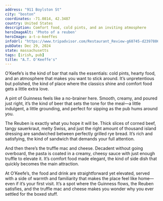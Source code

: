 ```yaml
---
address: "911 Boylston St"
city: "boston"
coordinates: -71.0814, 42.3487
country: United States
description: Comfort food, cold pints, and an inviting atmosphere 
heroImageAlt: 'Photo of a reuben'
heroImage: a-t-o-keeffes
infoUrl: "https://www.tripadvisor.com/Restaurant_Review-g60745-d23978066-Reviews-A_t_O_keeffe_s-Boston_Massachusetts.html"
pubDate: Dec 29, 2024 
state: massachusetts
tags: [irish, pub]
title: "A.T. O'Keeffe's"
---
```


O’Keefe’s is the kind of bar that nails the essentials: cold pints, hearty food, and an atmosphere that makes you want to stick around. It’s unpretentious but polished, the kind of place where the classics shine and comfort food gets a little extra love.

A pint of Guinness feels like a no-brainer here. Smooth, creamy, and poured just right, it’s the kind of beer that sets the tone for the meal—a little indulgent, a little grounding, and perfect for sipping as the pub hums around you.

The Reuben is exactly what you hope it will be. Thick slices of corned beef, tangy sauerkraut, melty Swiss, and just the right amount of thousand island dressing are sandwiched between perfectly grilled rye bread. It’s rich and satisfying, the kind of sandwich that demands your full attention.

And then there’s the truffle mac and cheese. Decadent without going overboard, the pasta is coated in a creamy, cheesy sauce with just enough truffle to elevate it. It’s comfort food made elegant, the kind of side dish that quickly becomes the main attraction.

At O’Keefe’s, the food and drink are straightforward yet elevated, served with a side of warmth and familiarity that makes the place feel like home—even if it’s your first visit. It’s a spot where the Guinness flows, the Reuben satisfies, and the truffle mac and cheese makes you wonder why you ever settled for the boxed stuff.
